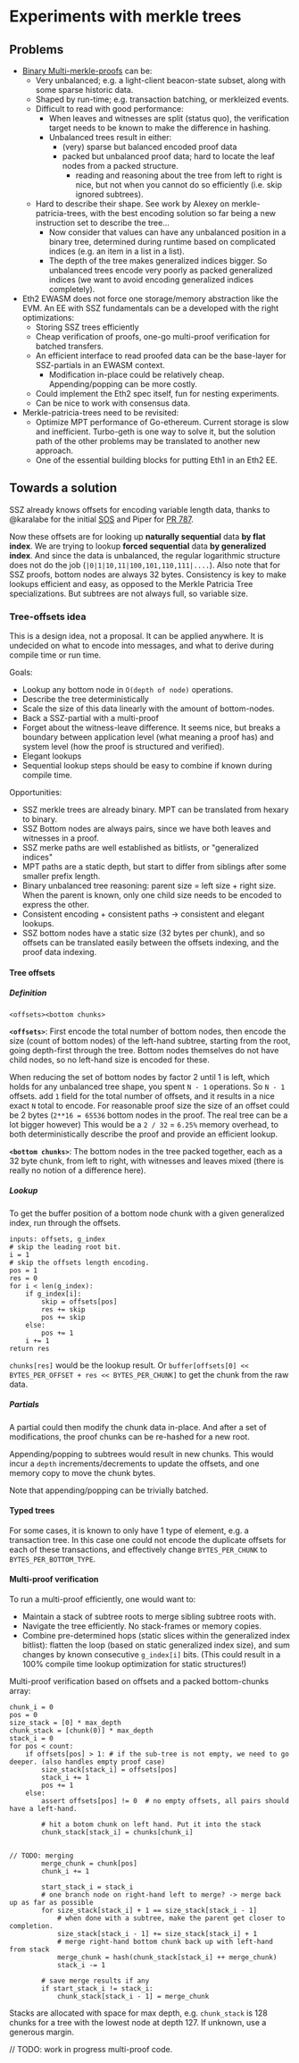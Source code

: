 # Experiments with merkle trees


## Problems

- [Binary Multi-merkle-proofs](https://github.com/ethereum/eth2.0-specs/blob/dev/specs/light_client/merkle_proofs.md) can be:
    - Very unbalanced; e.g. a light-client beacon-state subset, along with some sparse historic data.
    - Shaped by run-time; e.g. transaction batching, or merkleized events.
    - Difficult to read with good performance:
        - When leaves and witnesses are split (status quo), the verification target needs to be known to make the difference in hashing.
        - Unbalanced trees result in either:
           - (very) sparse but balanced encoded proof data
           - packed but unbalanced proof data; hard to locate the leaf nodes from a packed structure.
              - reading and reasoning about the tree from left to right is nice, but not when you cannot do so efficiently (i.e. skip ignored subtrees).
    - Hard to describe their shape. See work by Alexey on merkle-patricia-trees, with the best encoding solution so far being a new instruction set to describe the tree...
        - Now consider that values can have any unbalanced position in a binary tree, determined during runtime based on complicated indices (e.g. an item in a list in a list).
        - The depth of the tree makes generalized indices bigger. So unbalanced trees encode very poorly as packed generalized indices (we want to avoid encoding generalized indices completely).
- Eth2 EWASM does not force one storage/memory abstraction like the EVM. An EE with SSZ fundamentals can be a developed with the right optimizations:  
    - Storing SSZ trees efficiently
    - Cheap verification of proofs, one-go multi-proof verification for batched transfers.
    - An efficient interface to read proofed data can be the base-layer for SSZ-partials in an EWASM context.
        - Modification in-place could be relatively cheap. Appending/popping can be more costly.
    - Could implement the Eth2 spec itself, fun for nesting experiments.
    - Can be nice to work with consensus data.
- Merkle-patricia-trees need to be revisited:
    - Optimize MPT performance of Go-ethereum. Current storage is slow and inefficient.
      Turbo-geth is one way to solve it, but the solution path of the other problems may be translated to another new approach.
    - One of the essential building blocks for putting Eth1 in an Eth2 EE.
 
## Towards a solution

SSZ already knows offsets for encoding variable length data, thanks to @karalabe for the initial
 [SOS](https://gist.github.com/karalabe/3a25832b1413ee98daad9f0c47be3632) and Piper for [PR 787](https://github.com/ethereum/eth2.0-specs/pull/787).

Now these offsets are for looking up **naturally sequential** data **by flat index**.
We are trying to lookup **forced  sequential** data **by generalized index**.
And since the data is unbalanced, the regular logarithmic structure does not do the job (`|0|1|10,11|100,101,110,111|....`).
Also note that for SSZ proofs, bottom nodes are always 32 bytes. Consistency is key to make lookups efficient and easy, as opposed to the Merkle Patricia Tree specializations.
But subtrees are not always full, so variable size.

### Tree-offsets idea

This is a design idea, not a proposal. It can be applied anywhere.
It is undecided on what to encode into messages, and what to derive during compile time or run time.

Goals:
- Lookup any bottom node in `O(depth of node)` operations.
- Describe the tree deterministically
- Scale the size of this data linearly with the amount of bottom-nodes.
- Back a SSZ-partial with a multi-proof
- Forget about the witness-leave difference. It seems nice, but breaks a boundary between application level (what meaning a proof has) and system level (how the proof is structured and verified).
- Elegant lookups
- Sequential lookup steps should be easy to combine if known during compile time.

Opportunities:
- SSZ merkle trees are already binary. MPT can be translated from hexary to binary.
- SSZ Bottom nodes are always pairs, since we have both leaves and witnesses in a proof.
- SSZ merke paths are well established as bitlists, or "generalized indices"
- MPT paths are a static depth, but start to differ from siblings after some smaller prefix length.
- Binary unbalanced tree reasoning: parent size = left size + right size. When the parent is known, only one child size needs to be encoded to express the other.
- Consistent encoding + consistent paths -> consistent and elegant lookups.
- SSZ bottom nodes have a static size (32 bytes per chunk), and so offsets can be translated easily between the offsets indexing, and the proof data indexing.

#### Tree offsets

##### Definition

```
<offsets><bottom chunks>
```

**`<offsets>`**: First encode the total number of bottom nodes,
then encode the size (count of bottom nodes) of the left-hand subtree,
starting from the root, going depth-first through the tree.
Bottom nodes themselves do not have child nodes, so no left-hand size is encoded for these.

When reducing the set of bottom nodes by factor 2 until 1 is left,
 which holds for any unbalanced tree shape, you spent `N - 1` operations.
So `N - 1` offsets. add `1` field for the total number of offsets, and it results in a nice exact `N` total to encode.
For reasonable proof size the size of an offset could be 2 bytes (`2**16 = 65536` bottom nodes in the proof. The real tree can be a lot bigger however)
This would be a `2 / 32` = `6.25%` memory overhead, to both deterministically describe the proof and provide an efficient lookup.

**`<bottom chunks>`**: The bottom nodes in the tree packed together, each as a 32 byte chunk, from left to right, 
with witnesses and leaves mixed (there is really no notion of a difference here).

##### Lookup

To get the buffer position of a bottom node chunk with a given generalized index, run through the offsets.  
```
inputs: offsets, g_index
# skip the leading root bit.
i = 1
# skip the offsets length encoding.
pos = 1
res = 0
for i < len(g_index):
    if g_index[i]:
        skip = offsets[pos]
        res += skip
        pos += skip
    else:
        pos += 1
    i += 1
return res
```

`chunks[res]` would be the lookup result. Or `buffer[offsets[0] << BYTES_PER_OFFSET + res << BYTES_PER_CHUNK]` to get the chunk from the raw data.

##### Partials

A partial could then modify the chunk data in-place. And after a set of modifications, the proof chunks can be re-hashed for a new root.

Appending/popping to subtrees would result in new chunks. This would incur a `depth` increments/decrements to update the offsets, and one memory copy to move the chunk bytes.

Note that appending/popping can be trivially batched.

#### Typed trees

For some cases, it is known to only have 1 type of element, e.g. a transaction tree.
In this case one could not encode the duplicate offsets for each of these transactions, and effectively change `BYTES_PER_CHUNK` to `BYTES_PER_BOTTOM_TYPE`.

#### Multi-proof verification

To run a multi-proof efficiently, one would want to:

- Maintain a stack of subtree roots to merge sibling subtree roots with.
- Navigate the tree efficiently. No stack-frames or memory copies.
- Combine pre-determined hops (static slices within the generalized index bitlist):
 flatten the loop (based on static generalized index size), and sum changes by known consecutive `g_index[i]` bits.
 (This could result in a 100% compile time lookup optimization for static structures!)

Multi-proof verification based on offsets and a packed bottom-chunks array:

```
chunk_i = 0
pos = 0
size_stack = [0] * max_depth
chunk_stack = [chunk(0)] * max_depth
stack_i = 0
for pos < count:
    if offsets[pos] > 1: # if the sub-tree is not empty, we need to go deeper. (also handles empty proof case)
        size_stack[stack_i] = offsets[pos]
        stack_i += 1
        pos += 1
    else:
        assert offsets[pos] != 0  # no empty offsets, all pairs should have a left-hand.

        # hit a botom chunk on left hand. Put it into the stack
        chunk_stack[stack_i] = chunks[chunk_i]


// TODO: merging
        merge_chunk = chunk[pos]
        chunk_i += 1

        start_stack_i = stack_i
        # one branch node on right-hand left to merge? -> merge back up as far as possible
        for size_stack[stack_i] + 1 == size_stack[stack_i - 1]
            # when done with a subtree, make the parent get closer to completion.
            size_stack[stack_i - 1] += size_stack[stack_i] + 1
            # merge right-hand bottom chunk back up with left-hand from stack
            merge_chunk = hash(chunk_stack[stack_i] ++ merge_chunk)
            stack_i -= 1
        
        # save merge results if any
        if start_stack_i != stack_i:
            chunk_stack[stack_i - 1] = merge_chunk
```

Stacks are allocated with space for max depth, e.g. `chunk_stack` is 128 chunks for a tree with the lowest node at depth 127. If unknown, use a generous margin.

// TODO: work in progress multi-proof code.
